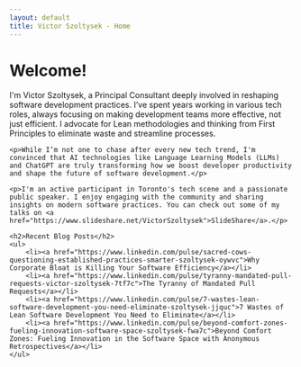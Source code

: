 ```yaml
---
layout: default
title: Victor Szoltysek - Home
---
```


<div class="container">
    <h1>Welcome!</h1>
    <p>I'm Victor Szoltysek, a Principal Consultant deeply involved in reshaping software development practices. I’ve spent years working in various tech roles, always focusing on making development teams more effective, not just efficient. I advocate for Lean methodologies and thinking from First Principles to eliminate waste and streamline processes.</p>

    <p>While I’m not one to chase after every new tech trend, I'm convinced that AI technologies like Language Learning Models (LLMs) and ChatGPT are truly transforming how we boost developer productivity and shape the future of software development.</p>

    <p>I'm an active participant in Toronto's tech scene and a passionate public speaker. I enjoy engaging with the community and sharing insights on modern software practices. You can check out some of my talks on <a href="https://www.slideshare.net/VictorSzoltysek">SlideShare</a>.</p>

    <h2>Recent Blog Posts</h2>
    <ul>
        <li><a href="https://www.linkedin.com/pulse/sacred-cows-questioning-established-practices-smarter-szoltysek-oywvc">Why Corporate Bloat is Killing Your Software Efficiency</a></li>
        <li><a href="https://www.linkedin.com/pulse/tyranny-mandated-pull-requests-victor-szoltysek-7tf7c">The Tyranny of Mandated Pull Requests</a></li>
        <li><a href="https://www.linkedin.com/pulse/7-wastes-lean-software-development-you-need-eliminate-szoltysek-jjquc">7 Wastes of Lean Software Development You Need to Eliminate</a></li>
        <li><a href="https://www.linkedin.com/pulse/beyond-comfort-zones-fueling-innovation-software-space-szoltysek-fwa7c">Beyond Comfort Zones: Fueling Innovation in the Software Space with Anonymous Retrospectives</a></li>
    </ul>
</div>
